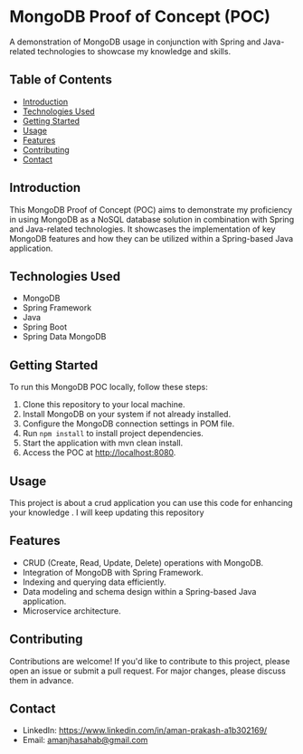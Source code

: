 # MongoDB Proof of Concept (POC)

A demonstration of MongoDB usage in conjunction with Spring and Java-related technologies to showcase my knowledge and skills.

## Table of Contents

- [Introduction](#introduction)
- [Technologies Used](#technologies-used)
- [Getting Started](#getting-started)
- [Usage](#usage)
- [Features](#features)
- [Contributing](#contributing)
- [Contact](#contact)

## Introduction

This MongoDB Proof of Concept (POC) aims to demonstrate my proficiency in using MongoDB as a NoSQL database solution in combination with Spring and Java-related technologies. It showcases the implementation of key MongoDB features and how they can be utilized within a Spring-based Java application.

## Technologies Used

- MongoDB
- Spring Framework
- Java
- Spring Boot
- Spring Data MongoDB


## Getting Started

To run this MongoDB POC locally, follow these steps:

1. Clone this repository to your local machine.
2. Install MongoDB on your system if not already installed.
3. Configure the MongoDB connection settings in POM file. 
4. Run `npm install` to install project dependencies.
5. Start the application with mvn clean install.
6. Access the POC at [http://localhost:8080](http://localhost:8080).

## Usage
This project is about a crud application you can use this code for enhancing your knowledge .
I will keep updating this repository 

## Features

- CRUD (Create, Read, Update, Delete) operations with MongoDB.
- Integration of MongoDB with Spring Framework.
- Indexing and querying data efficiently.
- Data modeling and schema design within a Spring-based Java application.
- Microservice architecture. 

## Contributing

Contributions are welcome! If you'd like to contribute to this project, please open an issue or submit a pull request. For major changes, please discuss them in advance.

## Contact

- LinkedIn: https://www.linkedin.com/in/aman-prakash-a1b302169/
- Email: amanjhasahab@gmail.com
